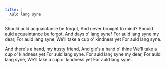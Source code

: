 ```yaml
---
title: |
  Auld lang syne
---
```

Should auld acquaintance be forgot,
And never brought to mind?
Should auld acquaintance be forgot,
And days o' lang syne?
For auld lang syne my dear,
For auld lang syne,
We'll take a cup o' kindness yet
For auld lang syne. 

And there's a hand, my trusty friend,
And gie's a hand o' thine
We'll take a cup o' kindness yet
For auld lang syne.
For auld lang syne my dear,
For auld lang syne,
We'll take a cup o' kindness yet
For auld lang syne.